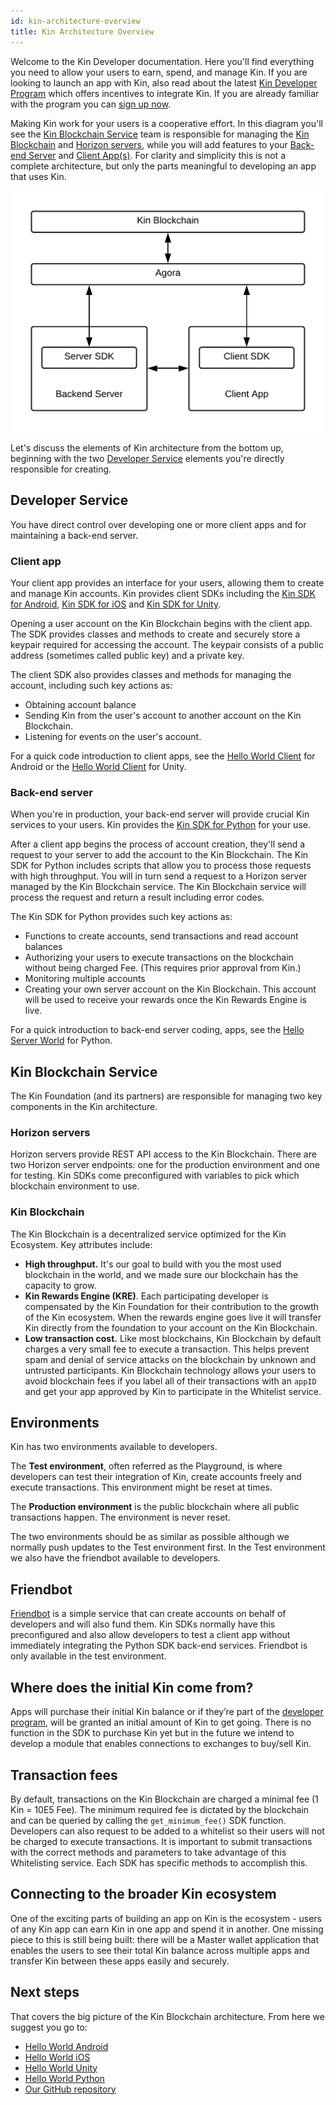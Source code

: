 ```yaml
---
id: kin-architecture-overview
title: Kin Architecture Overview
---
```


Welcome to the Kin Developer documentation. Here you'll find everything you need to allow your users to earn, spend, and manage Kin. If you are looking to launch an app with Kin, also read about the latest [Kin Developer Program](https://developers.kinecosystem.com) which offers incentives to integrate Kin. If you are already familiar with the program you can [sign up now](https://www.kin.org/developers/kdpapply/apply/).


Making Kin work for your users is a cooperative effort. In this diagram you'll see the [Kin Blockchain Service](#kin-blockchain-service) team is responsible for managing the [Kin Blockchain](#kin-blockchain) and [Horizon servers](#horizon-servers), while you will add features to your [Back-end Server](#back-end-server) and [Client App(s)](#client-app). For clarity and simplicity this is not a complete architecture, but only the parts meaningful to developing an app that uses Kin.

![](../img/kin-architecture-overview.png)

Let's discuss the elements of Kin architecture from the bottom up, beginning with the two [Developer Service](#developer-service) elements you're directly responsible for creating.


## Developer Service

You have direct control over developing one or more client apps and for maintaining a back-end server.

### Client app

Your client app provides an interface for your users, allowing them to create and manage Kin accounts. Kin provides client SDKs including the [Kin SDK for Android](documentation/android-sdk.md), [Kin SDK for iOS](documentation/ios-sdk.md) and [Kin SDK for Unity](documentation/unity-sdk.md).

Opening a user account on the Kin Blockchain begins with the client app. The SDK provides classes and methods to create and securely store a keypair required for accessing the account. The keypair consists of a public address (sometimes called public key) and a private key.

The client SDK also provides classes and methods for managing the account, including such key actions as:

- Obtaining account balance
- Sending Kin from the user's account to another account on the Kin Blockchain.
- Listening for events on the user's account.

For a quick code introduction to client apps, see the [Hello World Client](quick-start/hi-kin-android) for Android or the [Hello World Client](quick-start/hi-kin-unity) for Unity.

### Back-end server

When you're in production, your back-end server will provide crucial Kin services to your users. Kin provides the [Kin SDK for Python](documentation/python-sdk.md) for your use.

After a client app begins the process of account creation, they'll send a request to your server to add the account to the Kin Blockchain. The Kin SDK for Python includes scripts that allow you to process those requests with high throughput. You will in turn send a request to a Horizon server managed by the Kin Blockchain service. The Kin Blockchain service will process the request and return a result including error codes.

The Kin SDK for Python provides such key actions as:

- Functions to create accounts, send transactions and read account balances
- Authorizing your users to execute transactions on the blockchain without being charged Fee. (This requires prior approval from Kin.)
- Monitoring multiple accounts
- Creating your own server account on the Kin Blockchain. This account will be used to receive your rewards once the Kin Rewards Engine is live.

For a quick introduction to back-end server coding, apps, see the [Hello Server World](quick-start/hi-kin-python) for Python.

## Kin Blockchain Service

The Kin Foundation (and its partners) are responsible for managing two key components in the Kin architecture.

### Horizon servers

Horizon servers provide REST API access to the Kin Blockchain. There are two Horizon server endpoints: one for the production environment and one for testing. Kin SDKs come preconfigured with variables to pick which blockchain environment to use.

### Kin Blockchain

The Kin Blockchain is a decentralized service optimized for the Kin Ecosystem. Key attributes include:

- **High throughput.** It's our goal to build with you the most used blockchain in the world, and we made sure our blockchain has the capacity to grow.
- **Kin Rewards Engine (KRE)**. Each participating developer is compensated by the Kin Foundation for their contribution to the growth of the Kin ecosystem. When the rewards engine goes live it will transfer Kin directly from the foundation to your account on the Kin Blockchain.
- **Low transaction cost.** Like most blockchains, Kin Blockchain by default charges a very small fee to execute a transaction. This helps prevent spam and denial of service attacks on the blockchain by unknown and untrusted participants. Kin Blockchain technology allows your users to avoid blockchain fees if you label all of their transactions with an `appID` and get your app approved by Kin to participate in the Whitelist service.

## Environments
Kin has two environments available to developers.

The **Test environment**, often referred as the Playground, is where developers can test their integration of Kin, create accounts freely and execute transactions. This environment might be reset at times.

The **Production environment** is the public blockchain where all public transactions happen. The environment is never reset.

The two environments should be as similar as possible although we normally push updates to the Test environment first. In the Test environment we also have the friendbot available to developers.

## Friendbot
[Friendbot](friendbot.md) is a simple service that can create accounts on behalf of developers and will also fund them. Kin SDKs normally have this preconfigured and also allow developers to test a client app without immediately integrating the Python SDK back-end services. Friendbot is only available in the test environment.

## Where does the initial Kin come from?
Apps will purchase their initial Kin balance or if they’re part of the [developer program](https://www.kin.org/developers/kdpapply/), will be granted an initial amount of Kin to get going. There is no function in the SDK to purchase Kin yet but in the future we intend to develop a module that enables connections to exchanges to buy/sell Kin.

## Transaction fees
By default, transactions on the Kin Blockchain are charged a minimal fee (1 Kin = 10E5 Fee). The minimum required fee is dictated by the blockchain and can be queried by calling the `get_minimum_fee()` SDK function. Developers can also request to be added to a whitelist so their users will not be charged to execute transactions. It is important to submit transactions with the correct methods and parameters to take advantage of this Whitelisting service. Each SDK has specific methods to accomplish this.

## Connecting to the broader Kin ecosystem
One of the exciting parts of building an app on Kin is the ecosystem - users of any Kin app can earn Kin in one app and spend it in another. One missing piece to this is still being built: there will be a Master wallet application that enables the users to see their total Kin balance across multiple apps and transfer Kin between these apps easily and securely.

## Next steps
That covers the big picture of the Kin Blockchain architecture. From here we suggest you go to:

- [Hello World Android](quick-start/hi-kin-android)
- [Hello World iOS](quick-start/hi-kin-ios)
- [Hello World Unity](quick-start/hi-kin-unity)
- [Hello World Python](quick-start/hi-kin-python)
- [Our GitHub repository](https://github.com/kinecosystem/)
